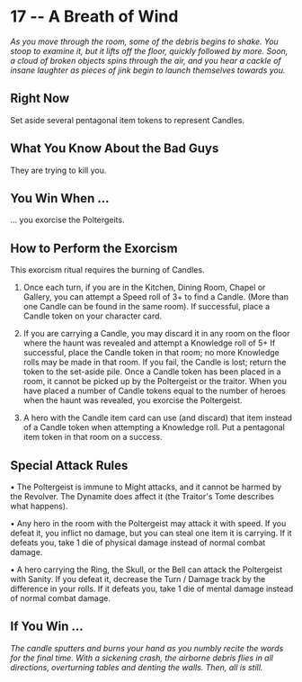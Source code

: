 # 17 -- A Breath of Wind

_As you move through the room, some of the debris begins to shake. You stoop to examine it, but it lifts off the floor, quickly followed by more. Soon, a cloud of broken objects spins through the air, and you hear a cackle of insane laughter as pieces of jink begin to launch themselves towards you._

## Right Now

Set aside several pentagonal item tokens to represent Candles.

## What You Know About the Bad Guys

They are trying to kill you.

## You Win When ...

... you exorcise the Poltergeits.

## How to Perform the Exorcism

This exorcism ritual requires the burning of Candles.

1. Once each turn, if you are in the Kitchen, Dining Room, Chapel or Gallery, you can attempt a Speed roll of 3+ to find a Candle. (More than one Candle can be found in the same room). If successful, place a Candle token on your character card.

2. If you are carrying a Candle, you may discard it in any room on the floor where the haunt was revealed and attempt a Knowledge roll of 5+ If successful, place the Candle token in that room; no more Knowledge rolls may be made in that room. If you fail, the Candle is lost; return the token to the set-aside pile. Once a Candle token has been placed in a room, it cannot be picked up by the Poltergeist or the traitor. When you have placed a number of Candle tokens equal to the number of heroes when the haunt was revealed, you exorcise the Poltergeist.

3. A hero with the Candle item card can use (and discard) that item instead of a Candle token when attempting a Knowledge roll. Put a pentagonal item token in that room on a success.

## Special Attack Rules

• The Poltergeist is immune to Might attacks, and it cannot be harmed by the Revolver. The Dynamite does affect it (the Traitor's Tome describes what happens).

• Any hero in the room with the Poltergeist may attack it with speed. If you defeat it, you inflict no damage, but you can steal one item it is carrying. If it defeats you, take 1 die of physical damage instead of normal combat damage.

• A hero carrying the Ring, the Skull, or the Bell can attack the Poltergeist with Sanity. If you defeat it, decrease the Turn / Damage track by the difference in your rolls. If it defeats you, take 1 die of mental damage instead of normal combat damage.

## If You Win ...

_The candle sputters and burns your hand as you numbly recite the words for the final time. With a sickening crash, the airborne debris flies in all directions, overturning tables and denting the walls. Then, all is still._